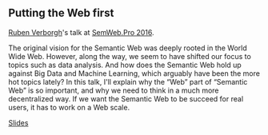 ## Putting the Web first
[Ruben Verborgh](https://ruben.verborgh.org/)'s talk at [SemWeb.Pro 2016](http://semweb.pro/semwebpro-2016.html).

The original vision for the Semantic Web was deeply rooted in the World Wide Web.
However, along the way, we seem to have shifted our focus to topics such as data analysis.
And how does the Semantic Web hold up against Big Data and Machine Learning,
which arguably have been the more hot topics lately?
In this talk, I'll explain why the “Web” part of “Semantic Web” is so important,
and why we need to think in a much more decentralized way.
If we want the Semantic Web to be succeed for real users,
it has to work on a Web scale.

[Slides](https://rubenverborgh.github.io/SemWeb.Pro-2016/)

